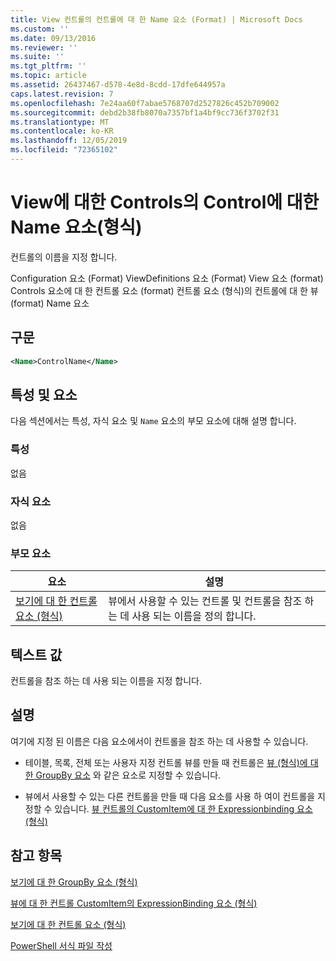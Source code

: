```yaml
---
title: View 컨트롤의 컨트롤에 대 한 Name 요소 (Format) | Microsoft Docs
ms.custom: ''
ms.date: 09/13/2016
ms.reviewer: ''
ms.suite: ''
ms.tgt_pltfrm: ''
ms.topic: article
ms.assetid: 26437467-d578-4e8d-8cdd-17dfe644957a
caps.latest.revision: 7
ms.openlocfilehash: 7e24aa60f7abae5768707d2527826c452b709002
ms.sourcegitcommit: debd2b38fb8070a7357bf1a4bf9cc736f3702f31
ms.translationtype: MT
ms.contentlocale: ko-KR
ms.lasthandoff: 12/05/2019
ms.locfileid: "72365102"
---
```

# <a name="name-element-for-control-for-controls-for-view-format"></a>View에 대한 Controls의 Control에 대한 Name 요소(형식)

컨트롤의 이름을 지정 합니다.

Configuration 요소 (Format) ViewDefinitions 요소 (Format) View 요소 (format) Controls 요소에 대 한 컨트롤 요소 (format) 컨트롤 요소 (형식)의 컨트롤에 대 한 뷰 (format) Name 요소

## <a name="syntax"></a>구문

```xml
<Name>ControlName</Name>
```

## <a name="attributes-and-elements"></a>특성 및 요소

다음 섹션에서는 특성, 자식 요소 및 `Name` 요소의 부모 요소에 대해 설명 합니다.

### <a name="attributes"></a>특성

없음

### <a name="child-elements"></a>자식 요소

없음

### <a name="parent-elements"></a>부모 요소

|요소|설명|
|-------------|-----------------|
|[보기에 대 한 컨트롤 요소 (형식)](./control-element-for-controls-for-view-format.md)|뷰에서 사용할 수 있는 컨트롤 및 컨트롤을 참조 하는 데 사용 되는 이름을 정의 합니다.|

## <a name="text-value"></a>텍스트 값

컨트롤을 참조 하는 데 사용 되는 이름을 지정 합니다.

## <a name="remarks"></a>설명

여기에 지정 된 이름은 다음 요소에서이 컨트롤을 참조 하는 데 사용할 수 있습니다.

- 테이블, 목록, 전체 또는 사용자 지정 컨트롤 뷰를 만들 때 컨트롤은 [뷰 (형식)에 대 한 GroupBy 요소](./groupby-element-for-view-format.md) 와 같은 요소로 지정할 수 있습니다.

- 뷰에서 사용할 수 있는 다른 컨트롤을 만들 때 다음 요소를 사용 하 여이 컨트롤을 지정할 수 있습니다. [뷰 컨트롤의 CustomItem에 대 한 Expressionbinding 요소 (형식)](./expressionbinding-element-for-customitem-for-controls-for-view-format.md)

## <a name="see-also"></a>참고 항목

[보기에 대 한 GroupBy 요소 (형식)](./groupby-element-for-view-format.md)

[뷰에 대 한 컨트롤 CustomItem의 ExpressionBinding 요소 (형식)](./expressionbinding-element-for-customitem-for-controls-for-view-format.md)

[보기에 대 한 컨트롤 요소 (형식)](./control-element-for-controls-for-view-format.md)

[PowerShell 서식 파일 작성](./writing-a-powershell-formatting-file.md)
